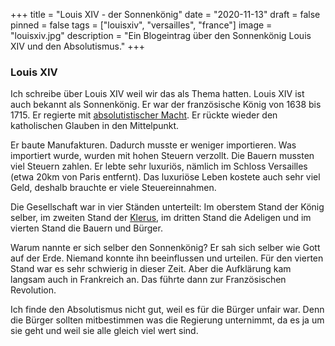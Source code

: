 +++
title = "Louis XIV - der Sonnenkönig"
date = "2020-11-13"
draft = false
pinned = false
tags = ["louisxiv", "versailles", "france"]
image = "louisxiv.jpg"
description = "Ein Blogeintrag über den Sonnenkönig Louis XIV und den Absolutismus."
+++
### Louis XIV

Ich schreibe über Louis XIV weil wir das als Thema hatten. Louis XIV ist auch bekannt als Sonnenkönig. Er war der französische König von 1638 bis 1715. Er regierte mit [absolutistischer Macht](https://de.wikipedia.org/wiki/Absolutismus). Er rückte wieder den katholischen Glauben in den Mittelpunkt. 

Er baute Manufakturen. Dadurch musste er weniger importieren. Was importiert wurde, wurden mit hohen Steuern verzollt. Die Bauern mussten viel Steuern zahlen. Er lebte sehr luxuriös, nämlich im Schloss Versailles (etwa 20km von Paris entfernt). Das luxuriöse Leben kostete auch sehr viel Geld, deshalb brauchte er viele Steuereinnahmen. 

Die Gesellschaft war in vier Ständen unterteilt: Im oberstem Stand der König selber, im zweiten Stand der [Klerus](https://de.wikipedia.org/wiki/Klerus), im dritten Stand die Adeligen und im vierten Stand die Bauern und Bürger. 

Warum nannte er sich selber den Sonnenkönig? Er sah sich selber wie Gott auf der Erde. Niemand konnte ihn beeinflussen und urteilen. Für den vierten Stand war es sehr schwierig in dieser Zeit. Aber die Aufklärung kam langsam auch in Frankreich an. Das führte dann zur Französischen Revolution. 

Ich finde den Absolutismus nicht gut, weil es für die Bürger unfair war. Denn die Bürger sollten mitbestimmen was die Regierung unternimmt, da es ja um sie geht und weil sie alle gleich viel wert sind.